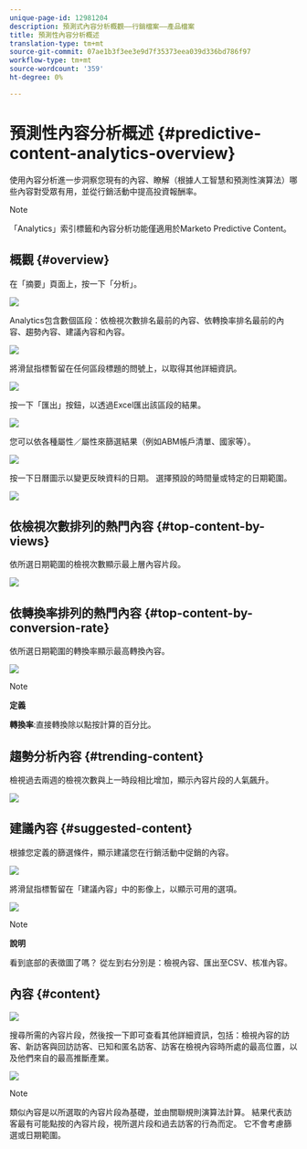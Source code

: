```yaml
---
unique-page-id: 12981204
description: 預測式內容分析概觀——行銷檔案——產品檔案
title: 預測性內容分析概述
translation-type: tm+mt
source-git-commit: 07ae1b3f3ee3e9d7f35373eea039d336bd786f97
workflow-type: tm+mt
source-wordcount: '359'
ht-degree: 0%

---
```



# 預測性內容分析概述 {#predictive-content-analytics-overview}

使用內容分析進一步洞察您現有的內容、瞭解（根據人工智慧和預測性演算法）哪些內容對受眾有用，並從行銷活動中提高投資報酬率。

>[!NOTE]
>
>「Analytics」索引標籤和內容分析功能僅適用於Marketo Predictive Content。

## 概觀 {#overview}

在「摘要」頁面上，按一下「分析」。

![](assets/one.png)

Analytics包含數個區段：依檢視次數排名最前的內容、依轉換率排名最前的內容、趨勢內容、建議內容和內容。

![](assets/new-2.png)

將滑鼠指標暫留在任何區段標題的問號上，以取得其他詳細資訊。

![](assets/new-3.png)

按一下「匯出」按鈕，以透過Excel匯出該區段的結果。

![](assets/new-3point5.png)

您可以依各種屬性／屬性來篩選結果（例如ABM帳戶清單、國家等）。

![](assets/pca.png)

按一下日曆圖示以變更反映資料的日期。 選擇預設的時間量或特定的日期範圍。

![](assets/dates.png)

## 依檢視次數排列的熱門內容 {#top-content-by-views}

依所選日期範圍的檢視次數顯示最上層內容片段。

![](assets/new-6.png)

## 依轉換率排列的熱門內容 {#top-content-by-conversion-rate}

依所選日期範圍的轉換率顯示最高轉換內容。

![](assets/new-7.png)

>[!NOTE]
>
>**定義**
>
>**轉換率**:直接轉換除以點按計算的百分比。

## 趨勢分析內容 {#trending-content}

檢視過去兩週的檢視次數與上一時段相比增加，顯示內容片段的人氣飆升。

![](assets/new-8.png)

## 建議內容 {#suggested-content}

根據您定義的篩選條件，顯示建議您在行銷活動中促銷的內容。

![](assets/image2017-10-3-10-3a18-3a35.png)

將滑鼠指標暫留在「建議內容」中的影像上，以顯示可用的選項。

![](assets/image2017-10-3-10-3a21-3a37.png)

>[!NOTE]
>
>**說明**
>
>看到底部的表徵圖了嗎？ 從左到右分別是：檢視內容、匯出至CSV、核准內容。

## 內容 {#content}

![](assets/image2017-10-3-10-3a22-3a24.png)

搜尋所需的內容片段，然後按一下即可查看其他詳細資訊，包括：檢視內容的訪客、新訪客與回訪訪客、已知和匿名訪客、訪客在檢視內容時所處的最高位置，以及他們來自的最高推斷產業。

![](assets/image2017-10-3-10-3a23-3a40.png)

>[!NOTE]
>
>類似內容是以所選取的內容片段為基礎，並由關聯規則演算法計算。 結果代表訪客最有可能點按的內容片段，視所選片段和過去訪客的行為而定。 它不會考慮篩選或日期範圍。

